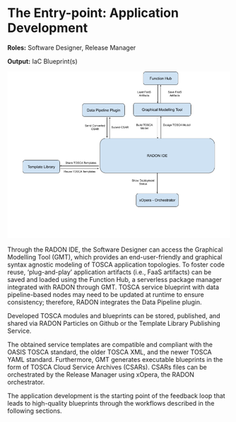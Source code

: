 # The Entry-point: Application Development

**Roles:** Software Designer, Release Manager

**Output:** IaC Blueprint(s)

![#entry_point_tools](entry_point_tools.png)

Through the RADON IDE, the Software Designer can access the Graphical Modelling Tool (GMT), which provides an end-user-friendly and graphical syntax agnostic modeling of TOSCA application topologies. To foster code reuse, ‘plug-and-play’ application artifacts (i.e., FaaS artifacts) can be saved and loaded using the Function Hub, a serverless package manager integrated with RADON through GMT. TOSCA service blueprint with data pipeline-based nodes may need to be updated at runtime to ensure consistency; therefore, RADON integrates the Data Pipeline plugin.

Developed TOSCA modules and blueprints can be stored, published, and shared via RADON Particles on Github or the Template Library Publishing Service.

The obtained service templates are compatible and compliant with the OASIS TOSCA standard, the older TOSCA XML, and the newer TOSCA YAML standard. Furthermore, GMT generates executable blueprints in the form of TOSCA Cloud Service Archives (CSARs). CSARs files can be orchestrated by the Release Manager using xOpera, the RADON orchestrator.

The application development is the starting point of the feedback loop that leads to high-quality blueprints through the workflows described in the following sections.